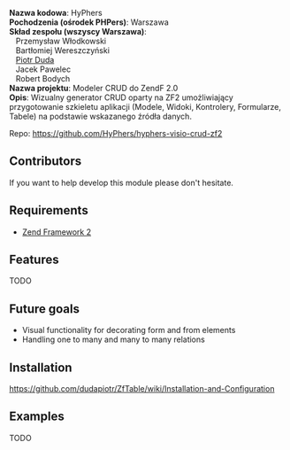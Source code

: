 **Nazwa kodowa**: HyPhers<br/>
**Pochodzenia (ośrodek PHPers)**: Warszawa<br/>
**Skład zespołu (wszyscy Warszawa)**: <br/>
  &nbsp;&nbsp;&nbsp;Przemysław Włodkowski<br/>
  &nbsp;&nbsp;&nbsp;Bartłomiej Wereszczyński<br/>
  &nbsp;&nbsp;&nbsp;[Piotr Duda](https://github.com/dudapiotr)<br/>
  &nbsp;&nbsp;&nbsp;Jacek Pawelec<br/>
  &nbsp;&nbsp;&nbsp;Robert Bodych  <br/>
**Nazwa projektu**: Modeler CRUD do ZendF 2.0<br/>
**Opis**: Wizualny generator CRUD oparty na ZF2 umożliwiający przygotowanie szkieletu aplikacji (Modele, Widoki, Kontrolery, Formularze, Tabele) na podstawie wskazanego źródła danych.<br/>

Repo: https://github.com/HyPhers/hyphers-visio-crud-zf2


Contributors
------------
If you want to help develop this module please don't hesitate. 

Requirements
------------

* [Zend Framework 2](https://github.com/zendframework/zf2) 


Features
----------------
TODO


Future goals
----------------
- Visual functionality for decorating form and from elements
- Handling one to many and many to many relations


Installation
------------
https://github.com/dudapiotr/ZfTable/wiki/Installation-and-Configuration


Examples
-------
TODO
